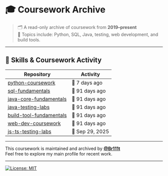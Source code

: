 # 🎓 Coursework Archive

> 🗂️ A read-only archive of coursework from **2019–present**  
> 📘 Topics include: Python, SQL, Java, testing, web development, and build tools.

---

## 🧰 Skills & Coursework Activity

<!-- ACTIVITY-TABLE:START -->
| Repository | Activity |
|------------|----------|
| [python-coursework](https://github.com/Coursework-Archive/python-coursework) | 🍃 7 days ago |
| [sql-fundamentals](https://github.com/Coursework-Archive/sql-fundamentals) | 🌊 91 days ago |
| [java-core-fundamentals](https://github.com/Coursework-Archive/java-core-fundamentals) | 🌊 91 days ago |
| [java-testing-labs](https://github.com/Coursework-Archive/java-testing-labs) | 🌊 91 days ago |
| [build-tool-fundamentals](https://github.com/Coursework-Archive/build-tool-fundamentals) | 🌊 91 days ago |
| [web-dev-coursework](https://github.com/Coursework-Archive/web-dev-coursework) | 🌊 91 days ago |
| [js-ts-testing-labs](https://github.com/Coursework-Archive/js-ts-testing-labs) | 🌳 Sep 29, 2025 |
<!-- ACTIVITY-TABLE:END -->


---

This coursework is maintained and archived by [**@Br111t**](https://github.com/Br111t)  
Feel free to explore my main profile for recent work.

---

[![License: MIT](https://img.shields.io/badge/License-MIT-yellow.svg)](LICENSE)
